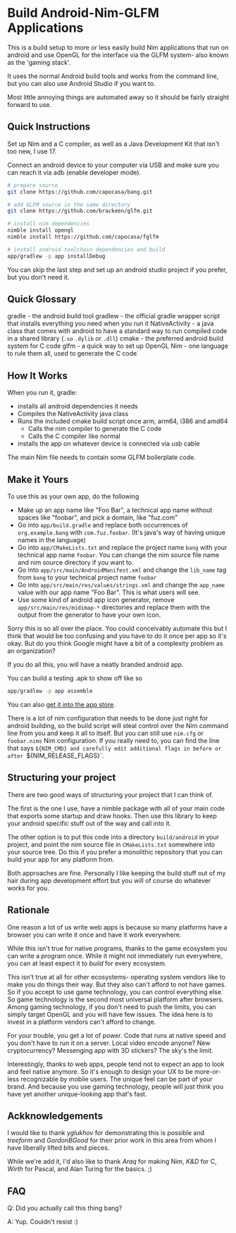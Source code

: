 Build Android-Nim-GLFM Applications
===

This is a build setup to more or less easily build Nim applications that run on android and use OpenGL for the interface via the GLFM system- also known as the 'gaming stack'.

It uses the normal Android build tools and works from the command line, but you can also use Android Studio if you want to.

Most little annoying things are automated away so it should be fairly straight forward to use.

Quick Instructions
---

Set up Nim and a C compiler, as well as a Java Development Kit that isn't too new, I use 17.

Connect an android device to your computer via USB and make sure you can reach it via adb (enable developer mode).

```sh
# prepare source
git clone https://github.com/capocasa/bang.git

# add GLFM source in the same directory
git clone https://github.com/brackeen/glfm.git

# install nim dependencies
nimble install opengl
nimble install https://github.com/capocasa/fglfm

# install android toolchain dependencies and build
app/gradlew -p app installDebug
```

You can skip the last step and set up an android studio project if you prefer, but you don't need it.

Quick Glossary
---

gradle - the android build tool
gradlew - the official gradle wrapper script that installs everything you need when you run it
NativeActivity - a java class that comes with android to have a standard way to run compiled code in a shared library (`.so` `.dylib` or `.dll`)
cmake - the preferred android build system for C code
glfm - a quick way to set up OpenGL
Nim - one language to rule them all, used to generate the C code

How It Works
---

When you run it, gradle:

- installs all android dependencies it needs
- Compiles the NativeActivity java class
- Runs the included cmake build script once arm, arm64, i386 and amd64
  - Calls the nim compiler to generate the C code
  - Calls the C compiler like normal
- installs the app on whatever device is connected via usb cable

The main Nim file needs to contain some GLFM boilerplate code.

Make it Yours
-------------

To use this as your own app, do the following

- Make up an app name like "Foo Bar", a technical app name without spaces like "foobar", and pick a domain, like "fuz.com"
- Go into `app/build.gradle` and replace both occurrences of `org.example.bang` with `com.fuz.foobar`. (It's java's way of having unique names in the language)
- Go into `app/CMakeLists.txt` and replace the project name `bang` with your technical app name `foobar`. You can change the nim source file name and nim source directory if you want to.
- Go into `app/src/main/AndroidManifest.xml` and change the `lib_name` tag from `bang` to your technical project name `foobar`
- Go into `app/src/main/res/values/strings.xml` and change the `app_name` value with our app name "Foo Bar". This is what users will see.
- Use some kind of android app icon generator, remove `app/src/main/res/midimap-*` directories and replace them with the output from the generator to have your own icon.

Sorry this is so all over the place. You could conceivably automate this but I think that would be too confusing and you have to do it once per app so it's okay. But do you think Google might have a bit of a complexity problem as an organization?

If you do all this, you will have a neatly branded android app.

You can build a testing .apk to show off like so

```sh
app/gradlew -p app assemble
```

You can also [get it into the app store](https://developer.android.com/build/building-cmdline#bundle_build_gradle).

There is a lot of nim configuration that needs to be done just right for android building, so the build script will steal control over the Nim command line from you and keep it all to itself. But you can still use `nim.cfg` or `foobar.nims` Nim configuration. If you really need to, you can find the line that says `${NIM_CMD} and carefully edit additional flags in before or after `${NIM_RELEASE_FLAGS}`.

Structuring your project
---

There are two good ways of structuring your project that I can think of.

The first is the one I use, have a nimble package with all of your main code that exports some startup and draw hooks. Then use this library to keep your android specific stuff out of the way and call into it.

The other option is to put this code into a directory `build/android` in your project, and point the nim source file in `CMakeLists.txt` somewhere into your source tree. Do this if you prefer a monolithic repository that you can build your app for any platform from.

Both approaches are fine. Personally I like keeping the build stuff out of my hair during app development effort but you will of course do whatever works for you.

Rationale
---

One reason a lot of us write web apps is because so many platforms have a browser you can write it once and have it work everywhere.

While this isn't true for native programs, thanks to the game ecosystem you can write a program once. While it might not immediately run everywhere, you can at least expect it to *build* for every ecosystem.

This isn't true at all for other ecosystems- operating system vendors like to make you do things their way. But they also can't afford to not have games. So if you accept to use game technology, you can control everything else. So game technology is the second most universal platform after browsers. Among gaming technology, if you don't need to push the limits, you can simply target OpenGL and you will have few issues. The idea here is to invest in a platform vendors can't afford to change.

For your trouble, you get a lot of power. Code that runs at native speed and you don't have to run it on a server. Local video encode anyone? New cryptocurrency? Messenging app with 3D stickers? The sky's the limit.

Interestingly, thanks to web apps, people tend not to expect an app to look and feel native anymore. So it's enough to design your UX to be more-or-less recognizable by mobile users. The unique feel can be part of your brand. And because you use gaming technology, people will just think you have yet another unique-looking app that's fast.

Ackknowledgements
---

I would like to thank *yglukhov* for demonstrating this is possible and *treeform* and *GordonBGood* for their prior work in this area from whom I have liberally lifted bits and pieces.

While we're add it, I'd also like to thank *Araq* for making Nim, *K&D* for C, *Wirth* for Pascal, and Alan Turing for the basics. ;)

FAQ
---

Q: Did you actually call this thing bang?

A: Yup. Couldn't resist :)



